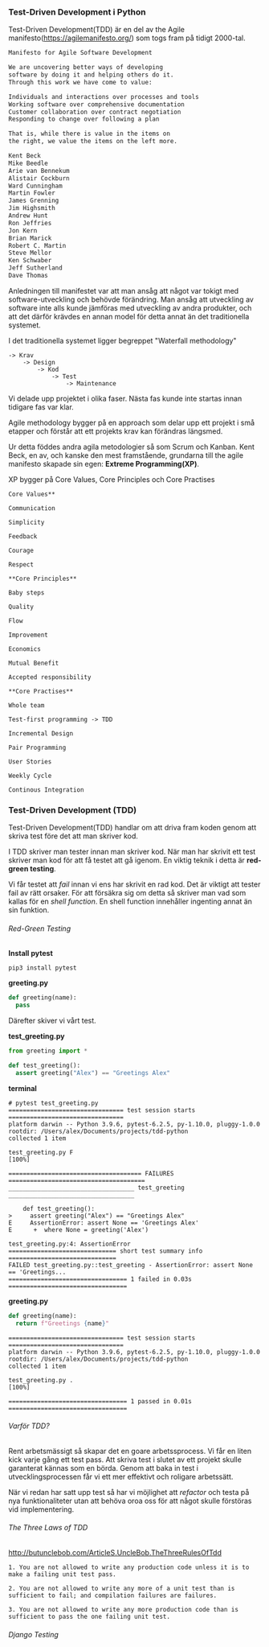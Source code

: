 ### Test-Driven Development i Python

Test-Driven Development(TDD) är en del av the Agile manifesto(https://agilemanifesto.org/) som togs fram på tidigt 2000-tal.

```html
Manifesto for Agile Software Development

We are uncovering better ways of developing
software by doing it and helping others do it.
Through this work we have come to value:

Individuals and interactions over processes and tools
Working software over comprehensive documentation
Customer collaboration over contract negotiation
Responding to change over following a plan

That is, while there is value in the items on
the right, we value the items on the left more.

Kent Beck
Mike Beedle
Arie van Bennekum
Alistair Cockburn
Ward Cunningham
Martin Fowler
James Grenning
Jim Highsmith
Andrew Hunt
Ron Jeffries
Jon Kern
Brian Marick
Robert C. Martin
Steve Mellor
Ken Schwaber
Jeff Sutherland
Dave Thomas
```

 Anledningen till manifestet var att man ansåg att något var tokigt med  software-utveckling och behövde förändring. Man ansåg att utveckling av software inte alls kunde jämföras med utveckling av andra produkter, och att det därför krävdes en annan model för detta annat än det traditionella systemet.

I det traditionella systemet ligger begreppet "Waterfall methodology"

```pseudocode
-> Krav
	-> Design
		-> Kod
			-> Test
				-> Maintenance
```

Vi delade upp projektet i olika faser. Nästa fas kunde inte startas innan tidigare fas var klar.

Agile methodology bygger på en approach som delar upp ett projekt i  små etapper och förstår att ett projekts krav kan förändras längsmed.

Ur detta föddes andra agila metodologier så som Scrum och Kanban. Kent Beck, en av, och kanske den mest framstående, grundarna till the agile manifesto skapade sin egen: **Extreme Programming(XP)**.

XP bygger på Core Values, Core Principles och Core Practises

```
Core Values**

Communication

Simplicity

Feedback

Courage

Respect

**Core Principles**

Baby steps

Quality

Flow

Improvement

Economics

Mutual Benefit

Accepted responsibility

**Core Practises**

Whole team

Test-first programming -> TDD

Incremental Design

Pair Programming

User Stories

Weekly Cycle

Continous Integration
```



### Test-Driven Development (TDD)

Test-Driven Development(TDD) handlar om att driva fram koden genom att skriva test före det att man skriver kod.

I TDD skriver man tester innan man skriver kod. När man har skrivit ett test skriver man kod för att få testet att gå igenom. En viktig teknik i detta är  **red-green testing**.

Vi får testet att *fail* innan vi ens har skrivit en rad kod. Det är viktigt att tester fail av rätt orsaker. För att försäkra sig om detta så skriver man vad som kallas för en *shell function*. En shell function innehåller ingenting annat än sin funktion.

###### Red-Green Testing

**Install pytest**

```
pip3 install pytest
```

**greeting.py**

```python
def greeting(name):
  pass
```

Därefter skiver vi vårt test.

**test_greeting.py**

```python
from greeting import *

def test_greeting():
  assert greeting("Alex") == "Greetings Alex"
```

**terminal**

```
# pytest test_greeting.py
================================ test session starts ================================
platform darwin -- Python 3.9.6, pytest-6.2.5, py-1.10.0, pluggy-1.0.0
rootdir: /Users/alex/Documents/projects/tdd-python
collected 1 item

test_greeting.py F                                                            [100%]

===================================== FAILURES ======================================
___________________________________ test_greeting ___________________________________

    def test_greeting():
>     assert greeting("Alex") == "Greetings Alex"
E     AssertionError: assert None == 'Greetings Alex'
E      +  where None = greeting('Alex')

test_greeting.py:4: AssertionError
============================== short test summary info ==============================
FAILED test_greeting.py::test_greeting - AssertionError: assert None == 'Greetings...
================================= 1 failed in 0.03s =================================
```

**greeting.py**

```python
def greeting(name):
  return f"Greetings {name}"
```

```
================================ test session starts ================================
platform darwin -- Python 3.9.6, pytest-6.2.5, py-1.10.0, pluggy-1.0.0
rootdir: /Users/alex/Documents/projects/tdd-python
collected 1 item

test_greeting.py .                                                            [100%]

================================= 1 passed in 0.01s =================================
```

###### Varför TDD?

Rent arbetsmässigt så skapar det en goare arbetssprocess. Vi får en liten kick varje gång ett test pass. Att skriva test i slutet av ett projekt skulle garanterat kännas som en börda. Genom att baka in test i utvecklingsprocessen får vi ett mer effektivt och roligare arbetssätt.

När vi redan har satt upp test så har vi möjlighet att *refactor* och testa på nya funktionaliteter utan att behöva oroa oss för att något skulle förstöras vid implementering.

###### The Three Laws of TDD

http://butunclebob.com/ArticleS.UncleBob.TheThreeRulesOfTdd

```
1. You are not allowed to write any production code unless it is to make a failing unit test pass.

2. You are not allowed to write any more of a unit test than is sufficient to fail; and compilation failures are failures.

3. You are not allowed to write any more production code than is sufficient to pass the one failing unit test.
```

###### Django Testing



















